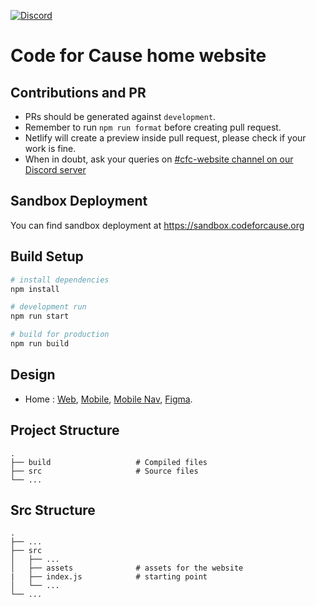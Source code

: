 [![Discord](https://img.shields.io/discord/717102560909197493.svg?label=&logo=discord&logoColor=ffffff&color=7389D8&labelColor=6A7EC2)](https://discord.gg/jBHPxUz)

# Code for Cause home website

## Contributions and PR

- PRs should be generated against `development`.
- Remember to run `npm run format` before creating pull request.
- Netlify will create a preview inside pull request, please check if your work is fine.
- When in doubt, ask your queries on [#cfc-website channel on our Discord server](https://discord.gg/jBHPxUz)

## Sandbox Deployment

You can find sandbox deployment at https://sandbox.codeforcause.org

## Build Setup

```bash
# install dependencies
npm install

# development run
npm run start

# build for production
npm run build
```

## Design

- Home : [Web](/design/home_view/home_web.pdf), [Mobile](/design/home_view/home_mobile.pdf), [Mobile Nav](/design/home_view/home_mobile_nav.pdf), [Figma](/design/home_view/home_complete.fig).

## Project Structure

    .
    ├── build                   # Compiled files
    ├── src                     # Source files
    └── ...

## Src Structure

    .
    ├── ...
    ├── src
    │   ├── ...
    │   ├── assets              # assets for the website
    |   ├── index.js            # starting point
    │   └── ...
    └── ...
